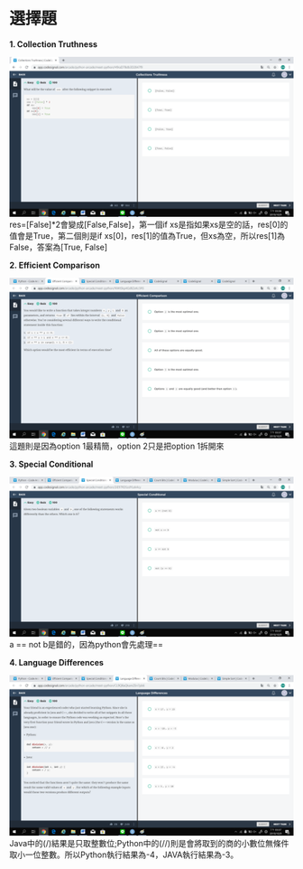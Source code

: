 # 選擇題

**1. Collection Truthness**

![](https://github.com/jason880111/My-learning-note/blob/master/codesignal/iamge/1.png)
res=[False]*2會變成[False,False]，第一個if xs是指如果xs是空的話，res[0]的值會是True，第二個則是if xs[0]，res[1]的值為True，但xs為空，所以res[1]為False，答案為[True, False]


**2. Efficient Comparison**

![](https://github.com/jason880111/My-learning-note/blob/master/codesignal/iamge/2.png)
這題則是因為option 1最精簡，option 2只是把option 1拆開來


**3. Special Conditional**

![](https://github.com/jason880111/My-learning-note/blob/master/codesignal/iamge/3.png)
a == not b是錯的，因為python會先處理==


**4. Language Differences**

![](https://github.com/jason880111/My-learning-note/blob/master/codesignal/iamge/4.png)
Java中的(/)結果是只取整數位;Python中的(//)則是會將取到的商的小數位無條件取小一位整數。所以Python執行結果為-4，JAVA執行結果為-3。

